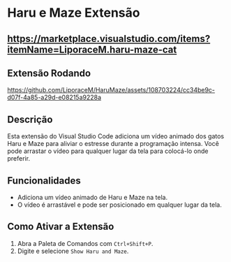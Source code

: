 # Haru e Maze Extensão
## https://marketplace.visualstudio.com/items?itemName=LiporaceM.haru-maze-cat

## Extensão Rodando
https://github.com/LiporaceM/HaruMaze/assets/108703224/cc34be9c-d07f-4a85-a29d-e08215a9228a

## Descrição

Esta extensão do Visual Studio Code adiciona um vídeo animado dos gatos Haru e Maze para aliviar o estresse durante a programação intensa. Você pode arrastar o vídeo para qualquer lugar da tela para colocá-lo onde preferir.

## Funcionalidades

- Adiciona um vídeo animado de Haru e Maze na tela.
- O vídeo é arrastável e pode ser posicionado em qualquer lugar da tela.

## Como Ativar a Extensão

1. Abra a Paleta de Comandos com `Ctrl+Shift+P`.
2. Digite e selecione `Show Haru and Maze`.
